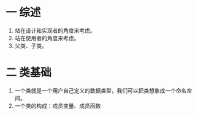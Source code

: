 # 一 综述
1. 站在设计和实现者的角度来考虑。
2. 站在使用者的角度来考虑。
3. 父类、子类。

# 二 类基础
1. 一个类就是一个用户自己定义的数据类型，我们可以把类想象成一个命名空间。
2. 一个类的构成：成员变量、成员函数
